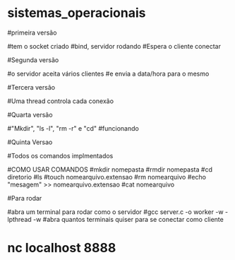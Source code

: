 # sistemas_operacionais

#primeira versão

#tem o socket criado
#bind, servidor rodando
#Espera o cliente conectar



#Segunda versão

#o servidor aceita vários clientes 
#e envia a data/hora para o mesmo



#Tercera versão

#Uma thread controla cada conexão



#Quarta versão

#"Mkdir", "ls -l", "rm -r" e "cd"
#funcionando


#Quinta Versao

#Todos os comandos implmentados


#COMO USAR COMANDOS
#mkdir nomepasta
#rmdir nomepasta
#cd diretorio
#ls
#touch nomearquivo.extensao
#rm nomearquivo
#echo "mesagem" >> nomearquivo.extensao
#cat nomearquivo

#Para rodar

#abra um terminal para rodar como o servidor
#gcc server.c -o worker -w -lpthread -w
#abra quantos terminais quiser para se conectar como cliente
# nc localhost 8888